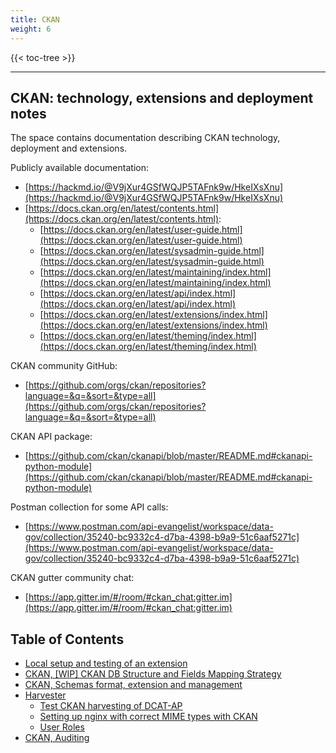 ```yaml
---
title: CKAN
weight: 6
---
```

<!--
SPDX-FileCopyrightText: 2024 PNED G.I.E.

SPDX-License-Identifier: CC-BY-4.0
-->

{{< toc-tree >}}

* * *

## CKAN: technology, extensions and deployment notes

The space contains documentation describing CKAN technology, deployment and extensions.

Publicly available documentation:

* [https://hackmd.io/@V9jXur4GSfWQJP5TAFnk9w/HkeIXsXnu](https://hackmd.io/@V9jXur4GSfWQJP5TAFnk9w/HkeIXsXnu)
* [https://docs.ckan.org/en/latest/contents.html](https://docs.ckan.org/en/latest/contents.html):
    * [https://docs.ckan.org/en/latest/user-guide.html](https://docs.ckan.org/en/latest/user-guide.html)
    * [https://docs.ckan.org/en/latest/sysadmin-guide.html](https://docs.ckan.org/en/latest/sysadmin-guide.html)
    * [https://docs.ckan.org/en/latest/maintaining/index.html](https://docs.ckan.org/en/latest/maintaining/index.html)
    * [https://docs.ckan.org/en/latest/api/index.html](https://docs.ckan.org/en/latest/api/index.html)
    * [https://docs.ckan.org/en/latest/extensions/index.html](https://docs.ckan.org/en/latest/extensions/index.html)
    * [https://docs.ckan.org/en/latest/theming/index.html](https://docs.ckan.org/en/latest/theming/index.html)

CKAN community GitHub:

* [https://github.com/orgs/ckan/repositories?language=&q=&sort=&type=all](https://github.com/orgs/ckan/repositories?language=&q=&sort=&type=all)

CKAN API package:

* [https://github.com/ckan/ckanapi/blob/master/README.md#ckanapi-python-module](https://github.com/ckan/ckanapi/blob/master/README.md#ckanapi-python-module)

Postman collection for some API calls:

* [https://www.postman.com/api-evangelist/workspace/data-gov/collection/35240-bc9332c4-d7ba-4398-b9a9-51c6aaf5271c](https://www.postman.com/api-evangelist/workspace/data-gov/collection/35240-bc9332c4-d7ba-4398-b9a9-51c6aaf5271c)

CKAN gutter community chat:

* [https://app.gitter.im/#/room/#ckan_chat:gitter.im](https://app.gitter.im/#/room/#ckan_chat:gitter.im)

## Table of Contents

* [Local setup and testing of an extension](./extension-local-setup-and-testing/_index.md)
* [CKAN, [WIP] CKAN DB Structure and Fields Mapping Strategy](./mapping/_index.md)
* [CKAN, Schemas format, extension and management](./scheming/_index.md)
* [Harvester](./harvester)
    * [Test CKAN harvesting of DCAT-AP](./harvester/test_harvester_dcat/_index.md)
    * [Setting up nginx with correct MIME types with CKAN](./harvester/nginx-rdf/_index.md)
    * [User Roles](./user-roles/_index.md)
* [CKAN, Auditing](./auditing/_index.md)